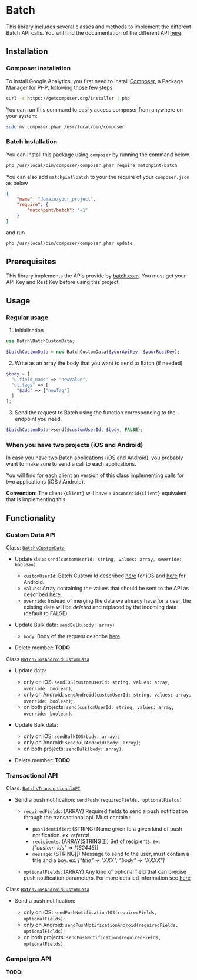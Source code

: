 # Batch

This library includes several classes and methods to implement the different Batch API calls. You will find the
documentation of the different API [here](https://batch.com/doc/api/prerequisites.html).

## Installation

### Composer installation

To install Google Analytics, you first need to install [Composer](http://getcomposer.org/), a Package Manager 
for PHP, following those few [steps](http://getcomposer.org/doc/00-intro.md#installation-nix):

```sh
curl -s https://getcomposer.org/installer | php
```

You can run this command to easily access composer from anywhere on your system:

```sh
sudo mv composer.phar /usr/local/bin/composer
```


### Batch Installation


You can install this package using `composer` by running the command below.

```bash
php /usr/local/bin/composer/composer.phar require matchpint/batch
```

You can also add `matchpint\batch` to your the require of your `composer.json` as below

```json
{
    "name": "domain/your_project",
    "require": {
        "matchpint/batch": "~1"
    }
}
```

and run

```bash
php /usr/local/bin/composer/composer.phar update
```


## Prerequisites

This library implements the APIs provide by [batch.com](https://batch.com/doc/api/prerequisites.html).
You must get your API Key and Rest Key before using this project.

## Usage

### Regular usage


 1. Initialisation

```php
use Batch\BatchCustomData;

$batchCustomData = new BatchCustomData($yourApiKey, $yourRestKey);
```


 2. Write as an array the body that you want to send to Batch (if needed)

```php
$body = [
  "u.field_name" => "newValue",
  "ut.tags" => [
    "$add" => ["newTag"]
  ]
];
```

 3. Send the request to Batch using the function corresponding to the endpoint you need.

 ```php
 $batchCustomData->send($customUserId, $body, FALSE);
 ```

 ### When you have two projects (iOS and Android)

 In case you have two Batch applications (iOS and Android), you probably want to make sure to send a call to each applications.

 You will find for each client an version of this class implementing calls for two applications (iOS / Android).

 __Convention__: The client `{Client}` will have a `IosAndroid{Client}` equivalent that is implementing this.


## Functionality

### Custom Data API

Class: [```Batch\CustomData```](https://github.com/MatchPint/batch/blob/master/src/Batch/CustomData.php)

 - Update data: `send(customUserId: string, values: array, override: boolean)`

    + `customUserId`: Batch Custom Id described [here](https://batch.com/doc/ios/custom-data/customid.html) for iOS and [here](https://batch.com/doc/android/custom-data/customid.html) for Android.
    + `values`: Array containing the values that should be sent to the API as described [here](https://batch.com/doc/api/custom-data-api/set-update.html#_post-data).
    + `override`: Instead of merging the data we already have for a user, the existing data will be *deleted* and replaced by the incoming data (default to FALSE).

 - Update Bulk data: `sendBulk(body: array)`

    + `body`: Body of the request describe [here](https://batch.com/doc/api/custom-data-api/set-update.html#_bulk-post-data)

 - Delete member: __TODO__

Class [```Batch\IosAndroidCustomData```](https://github.com/MatchPint/batch/blob/master/src/Batch/IosAndroidCustomData.php)

 - Update data:

    + only on iOS: `sendIOS(customUserId: string, values: array, override: boolean)`;
    + only on Android: `sendAndroid(customUserId: string, values: array, override: boolean)`;
    + on both projects: `send(customUserId: string, values: array, override: boolean)`.

 - Update Bulk data:

     + only on iOS: `sendBulkIOS(body: array)`;
     + only on Android: `sendBulkAndroid(body: array)`;
     + on both projects: `sendBulk(body: array)`.

 - Delete member: __TODO__

### Transactional API

Class: [```Batch\TransactionalAPI```](https://github.com/MatchPint/batch/blob/master/src/Batch/TransactionalAPI.php)

 - Send a push notification: `sendPush(requiredFields, optionalFields)`

    + `requiredFields`: (ARRAY) Required fields to send a push notification through the transactional api. Must contain :
    
        + `pushIdentifier`: (STRING) Name given to a given kind of push notification. ex: _referral_
        + `recipients`: (ARRAY[STRING[]]) Set of recipients. ex: _["custom_ids" => [162446]]_
        + `message`: (STRING[]) Message to send to the user, must contain a title and a boy. ex: _["title" => "XXX", "body" => "XXXX"]_
        
    + `optionalFields`: (ARRAY) Any kind of optional field that can precise push notification parameters. For more detailed information see [here](https://batch.com/doc/api/transactional.html#_request-structure)

Class [```Batch\IosAndroidCustomData```](https://github.com/MatchPint/batch/blob/master/src/Batch/IosAndroidCustomData.php)

 - Send a push notification:

    + only on iOS: `sendPushNotificationIOS(requiredFields, optionalFields)`;
    + only on Android: `sendPushNotificationAndroid(requiredFields, optionalFields)`;
    + on both projects: `sendPushNotification(requiredFields, optionalFields)`.

### Campaigns API

__TODO:__
